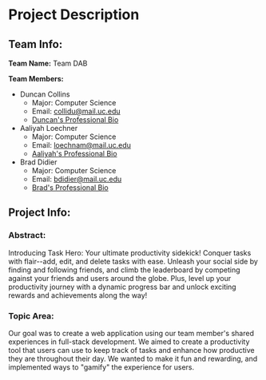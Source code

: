 # Project Description #

## Team Info: ##
**Team Name:** Team DAB

**Team Members:**
- Duncan Collins
	- Major: Computer Science
	- Email: collidu@mail.uc.edu
   	- [Duncan's Professional Bio](Professional-Biographies/Duncan-Collins_ProfessionalBiography.md)
- Aaliyah Loechner
	- Major: Computer Science
	- Email: loechnam@mail.uc.edu
   	- [Aaliyah's Professional Bio](Professional-Biographies/Aaliyah-Loechner-Professional-Biography.md)
- Brad Didier
	- Major: Computer Science
	- Email: bdidier@mail.uc.edu
 	- [Brad's Professional Bio](Professional-Biographies/Brad-Didier-Professional-Biography.md)

## Project Info: ##

### Abstract: ###
Introducing Task Hero: Your ultimate productivity sidekick! Conquer tasks with flair--add, edit, and delete tasks with ease. Unleash your social side by finding and following friends, and climb the leaderboard by competing against your friends and users around the globe. Plus, level up your productivity journey with a dynamic progress bar and unlock exciting rewards and achievements along the way! 

### Topic Area: ### 
Our goal was to create a web application using our team member's shared experiences in full-stack development. We aimed to create a productivity tool that users can use to keep track of tasks and enhance how productive they are throughout their day. We wanted to make it fun and rewarding, and implemented ways to "gamify" the experience for users.
